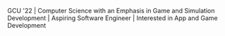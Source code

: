 GCU '22 | Computer Science with an Emphasis in Game and Simulation Development |
Aspiring Software Engineer | Interested in App and Game Development

<!---
jakewhitebread/jakewhitebread is a ✨ special ✨ repository because its `README.md` (this file) appears on your GitHub profile.
You can click the Preview link to take a look at your changes.
--->
